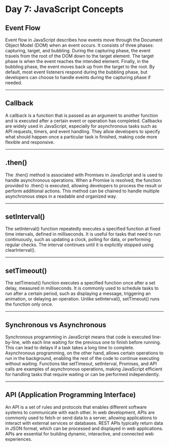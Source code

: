 # Day 7: JavaScript Concepts

## Event Flow
Event flow in JavaScript describes how events move through the Document Object Model (DOM) when an event occurs. It consists of three phases: capturing, target, and bubbling. During the capturing phase, the event travels from the root of the DOM down to the target element. The target phase is when the event reaches the intended element. Finally, in the bubbling phase, the event moves back up from the target to the root. By default, most event listeners respond during the bubbling phase, but developers can choose to handle events during the capturing phase if needed.

---

## Callback
A callback is a function that is passed as an argument to another function and is executed after a certain event or operation has completed. Callbacks are widely used in JavaScript, especially for asynchronous tasks such as API requests, timers, and event handling. They allow developers to specify what should happen once a particular task is finished, making code more flexible and responsive.

---

## .then()
The .then() method is associated with Promises in JavaScript and is used to handle asynchronous operations. When a Promise is resolved, the function provided to .then() is executed, allowing developers to process the result or perform additional actions. This method can be chained to handle multiple asynchronous steps in a readable and organized way.

---

## setInterval()
The setInterval() function repeatedly executes a specified function at fixed time intervals, defined in milliseconds. It is useful for tasks that need to run continuously, such as updating a clock, polling for data, or performing regular checks. The interval continues until it is explicitly stopped using clearInterval().

---

## setTimeout()
The setTimeout() function executes a specified function once after a set delay, measured in milliseconds. It is commonly used to schedule tasks to run after a certain period, such as displaying a message, triggering an animation, or delaying an operation. Unlike setInterval(), setTimeout() runs the function only once.

---

## Synchronous vs Asynchronous
Synchronous programming in JavaScript means that code is executed line-by-line, with each line waiting for the previous one to finish before running. This can lead to delays if a task takes a long time to complete. Asynchronous programming, on the other hand, allows certain operations to run in the background, enabling the rest of the code to continue executing without waiting. Functions like setTimeout, setInterval, Promises, and API calls are examples of asynchronous operations, making JavaScript efficient for handling tasks that require waiting or can be performed independently.

---

## API (Application Programming Interface)
An API is a set of rules and protocols that enables different software systems to communicate with each other. In web development, APIs are commonly used to fetch or send data to a server, allowing applications to interact with external services or databases. REST APIs typically return data in JSON format, which can be processed and displayed in web applications. APIs are essential for building dynamic, interactive, and connected web experiences.